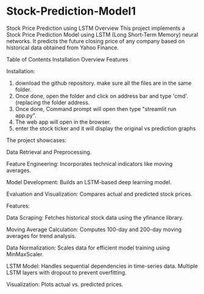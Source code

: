 # Stock-Prediction-Model1

Stock Price Prediction using LSTM
Overview
This project implements a Stock Price Prediction Model using LSTM (Long Short-Term Memory) neural networks. It predicts the future closing price of any company based on historical data obtained from Yahoo Finance.

Table of Contents
Installation
Overview
Features


Installation:
1. download the github repository. make sure all the files are in the same folder.
2. Once done, open the folder and click on address bar and type 'cmd'.(replacing the folder address.
3. Once done, Command prompt will open then type "streamlit run app.py".
4. The web app will open in the browser.
5. enter the stock ticker and it will display the original vs prediction graphs

The project showcases:

Data Retrieval and Preprocessing.

Feature Engineering: Incorporates technical indicators like moving averages.

Model Development: Builds an LSTM-based deep learning model.

Evaluation and Visualization: Compares actual and predicted stock prices.

Features:

Data Scraping: Fetches historical stock data using the yfinance library.

Moving Average Calculation: Computes 100-day and 200-day moving averages for trend analysis.

Data Normalization: Scales data for efficient model training using MinMaxScaler.

LSTM Model:
Handles sequential dependencies in time-series data.
Multiple LSTM layers with dropout to prevent overfitting.

Visualization:
Plots actual vs. predicted prices.



